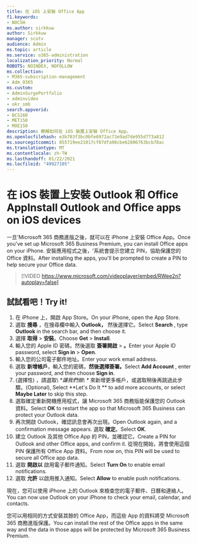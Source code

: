 ```yaml
---
title: 在 iOS 上安裝 Office App
f1.keywords:
- NOCSH
ms.author: sirkkuw
author: Sirkkuw
manager: scotv
audience: Admin
ms.topic: article
ms.service: o365-administration
localization_priority: Normal
ROBOTS: NOINDEX, NOFOLLOW
ms.collection:
- M365-subscription-management
- Adm_O365
ms.custom:
- AdminSurgePortfolio
- adminvideo
- okr_smb
search.appverid:
- BCS160
- MET150
- MOE150
description: 瞭解如何在 iOS 裝置上安裝 Office App。
ms.openlocfilehash: e3b703f3bc0bfe6972ac73e9ad7de955d773a812
ms.sourcegitcommit: 855719ee21017cf87dfa98cbe62806763bcb78ac
ms.translationtype: MT
ms.contentlocale: zh-TW
ms.lasthandoff: 01/22/2021
ms.locfileid: "49927105"
---
```

# <a name="install-outlook-and-office-apps-on-ios-devices"></a><span data-ttu-id="3cd35-103">在 iOS 裝置上安裝 Outlook 和 Office App</span><span class="sxs-lookup"><span data-stu-id="3cd35-103">Install Outlook and Office apps on iOS devices</span></span>

<span data-ttu-id="3cd35-104">一旦&#39;Microsoft 365 商務進版之後，就可以在 iPhone 上安裝 Office App。</span><span class="sxs-lookup"><span data-stu-id="3cd35-104">Once you&#39;ve set up Microsoft 365 Business Premium, you can install Office apps on your iPhone.</span></span> <span data-ttu-id="3cd35-105">安裝應用程式之後，&#39;系統會提示您建立 PIN，協助保護您的 Office 資料。</span><span class="sxs-lookup"><span data-stu-id="3cd35-105">After installing the apps, you&#39;ll be prompted to create a PIN to help secure your Office data.</span></span>

> [!VIDEO https://www.microsoft.com/videoplayer/embed/RWee2n?autoplay=false]

## <a name="try-it"></a><span data-ttu-id="3cd35-106">試試看吧！</span><span class="sxs-lookup"><span data-stu-id="3cd35-106">Try it!</span></span>

1. <span data-ttu-id="3cd35-107">在 iPhone 上，開啟 App Store。</span><span class="sxs-lookup"><span data-stu-id="3cd35-107">On your iPhone, open the App Store.</span></span>
2. <span data-ttu-id="3cd35-108">選取  **搜尋** ，在搜尋欄中輸入  **Outlook，** 然後選擇它。</span><span class="sxs-lookup"><span data-stu-id="3cd35-108">Select  **Search** , type  **Outlook** in the search bar, and then choose it.</span></span>
3. <span data-ttu-id="3cd35-109">選擇 **取得**   >   **安裝**。</span><span class="sxs-lookup"><span data-stu-id="3cd35-109">Choose  **Get**  >  **Install**.</span></span>
4. <span data-ttu-id="3cd35-110">輸入您的 Apple ID 密碼，然後選取 **簽署開啟**  >   **。**</span><span class="sxs-lookup"><span data-stu-id="3cd35-110">Enter your Apple ID password, select **Sign in** >  **Open**.</span></span>
5. <span data-ttu-id="3cd35-111">輸入您的公司電子郵件地址。</span><span class="sxs-lookup"><span data-stu-id="3cd35-111">Enter your work email address.</span></span>
6. <span data-ttu-id="3cd35-112">選取 **新增帳戶**，輸入您的密碼，**然後選擇簽署。**</span><span class="sxs-lookup"><span data-stu-id="3cd35-112">Select  **Add Account** , enter your password, and then choose  **Sign in**.</span></span>
7. <span data-ttu-id="3cd35-113"> (選擇性) ，請選取\ \**讓我們做\ \** 來新增更多帳戶，或選取稍後再跳過此步驟。</span><span class="sxs-lookup"><span data-stu-id="3cd35-113">(Optional), Select  \*\*Let's Do It \*\* to add more accounts, or select  **Maybe Later**  to skip this step.</span></span>
8. <span data-ttu-id="3cd35-114">選取確定重新開機應用程式，讓 Microsoft 365 商務版能保護您的 Outlook 資料。</span><span class="sxs-lookup"><span data-stu-id="3cd35-114">Select  **OK** to restart the app so that Microsoft 365 Business  can protect your Outlook data.</span></span>
9. <span data-ttu-id="3cd35-115">再次開啟 Outlook，確認訊息會再次出現。</span><span class="sxs-lookup"><span data-stu-id="3cd35-115">Open Outlook again, and a confirmation message appears.</span></span> <span data-ttu-id="3cd35-116">選取  **確定**。</span><span class="sxs-lookup"><span data-stu-id="3cd35-116">Select  **OK**.</span></span>
10. <span data-ttu-id="3cd35-117">建立 Outlook 及其他 Office App 的 PIN，並確認它。</span><span class="sxs-lookup"><span data-stu-id="3cd35-117">Create a PIN for Outlook and other Office apps, and confirm it.</span></span> <span data-ttu-id="3cd35-118">從現在開始，將會使用這個 PIN 保護所有 Office App 資料。</span><span class="sxs-lookup"><span data-stu-id="3cd35-118">From now on, this PIN will be used to secure all Office app data.</span></span>
11. <span data-ttu-id="3cd35-119">選取  **開啟以**  啟用電子郵件通知。</span><span class="sxs-lookup"><span data-stu-id="3cd35-119">Select  **Turn On**  to enable email notifications.</span></span>
12. <span data-ttu-id="3cd35-120">選取  **允許** 以啟用推入通知。</span><span class="sxs-lookup"><span data-stu-id="3cd35-120">Select  **Allow** to enable push notifications.</span></span>

<span data-ttu-id="3cd35-121">現在，您可以使用 iPhone 上的 Outlook 來檢查您的電子郵件、日曆和連絡人。</span><span class="sxs-lookup"><span data-stu-id="3cd35-121">You can now use Outlook on your iPhone to check your email, calendar, and contacts.</span></span>

<span data-ttu-id="3cd35-122">您可以用相同的方式安裝其餘的 Office App，而這些 App 的資料將受 Microsoft 365 商務進版保護。</span><span class="sxs-lookup"><span data-stu-id="3cd35-122">You can install the rest of the Office apps in the same way and the data in those apps will be protected by Microsoft 365 Business Premium.</span></span>